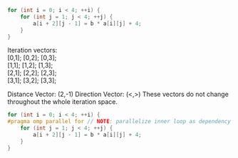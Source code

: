 ```c
for (int i = 0; i < 4; ++i) {
    for (int j = 1; j < 4; ++j) {
        a[i + 2][j - 1] = b * a[i][j] + 4;
    }
}
```

Iteration vectors:  
[0,1]; [0,2]; [0,3];  
[1,1]; [1,2]; [1,3];  
[2,1]; [2,2]; [2,3];  
[3,1]; [3,2]; [3,3];

Distance Vector: (2,-1)
Direction Vector: (<,>)
These vectors do not change throughout the whole iteration space.

```c
for (int i = 0; i < 4; ++i) {
#pragma omp parallel for // NOTE: parallelize inner loop as dependency is carried by the outer dependence
    for (int j = 1; j < 4; ++j) {
        a[i + 2][j - 1] = b * a[i][j] + 4;
    }
}
```
